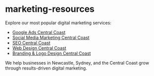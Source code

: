 # marketing-resources

Explore our most popular digital marketing services:

- <a href="https://datadrivendigital.com.au/google-ads/" target="_blank">Google Ads Central Coast</a>
- <a href="https://datadrivendigital.com.au/social-media-marketing/" target="_blank">Social Media Marketing Central Coast</a>
- <a href="https://datadrivendigital.com.au/seo/" target="_blank">SEO Central Coast</a>
- <a href="https://datadrivendigital.com.au/web-design/" target="_blank">Web Design Central Coast</a>
- <a href="https://datadrivendigital.com.au/branding-logo-design/" target="_blank">Branding & Logo Design Central Coast</a>

We help businesses in Newcastle, Sydney, and the Central Coast grow through results-driven digital marketing.
